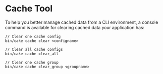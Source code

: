# Cache Tool

To help you better manage cached data from a CLI environment, a console command
is available for clearing cached data your application has:

``` text
// Clear one cache config
bin/cake cache clear <configname>

// Clear all cache configs
bin/cake cache clear_all

// Clear one cache group
bin/cake cache clear_group <groupname>
```
